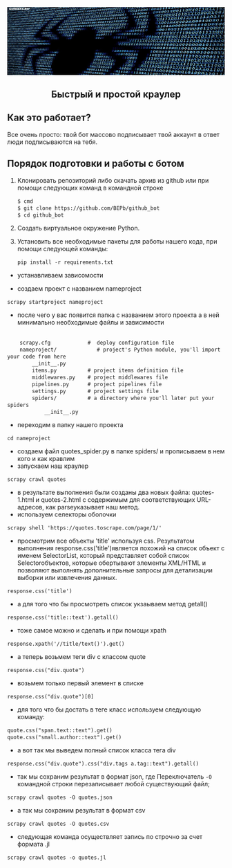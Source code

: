 <div align="center">


<img src="img/web_crawler_header.jpg" alt="Bot logo" width="800" height="156.5">

## Быстрый и простой краулер

</div>

## Как это работает?

Все очень просто: твой бот массово подписывает твой аккаунт в ответ люди подписываются на тебя.

## Порядок подготовки и работы с ботом

1. Клонировать репозиторий либо скачать архив из github или при помощи следующих команд в командной строке
   ```commandline
   $ cmd
   $ git clone https://github.com/BEPb/github_bot
   $ cd github_bot
   ```

2. Создать виртуальное окружение Python.
3. Установить все необходимые пакеты для работы нашего кода, при помощи следующей команды:

    ```
    pip install -r requirements.txt
    ```


* устанавливаем зависомости

* создаем проект с названием nameproject
```commandline
scrapy startproject nameproject
```

* после чего у вас появится папка с названием этого проекта а в ней минимально необходимые файлы и зависимости
```commandline

    scrapy.cfg            #  deploy configuration file
    nameproject/             # project's Python module, you'll import your code from here
        __init__.py
        items.py          # project items definition file
        middlewares.py    # project middlewares file
        pipelines.py      # project pipelines file
        settings.py       # project settings file
        spiders/          # a directory where you'll later put your spiders
            __init__.py
```
* переходим в папку нашего проекта
```commandline
cd nameproject
```

* создаем файл quotes_spider.py в папке spiders/ и прописываем в нем кого и как кравлим
* запускаем наш краулер
```commandline
scrapy crawl quotes
```
* в результате выполнения были созданы два новых файла: quotes-1.html и quotes-2.html с содержимым для 
  соответствующих URL-адресов, как parseуказывает наш метод. 
* используем селекторы оболочки 
```commandline
scrapy shell 'https://quotes.toscrape.com/page/1/'
```
* просмотрим все объекты 'title' используя css. Результатом выполнения response.css('title')является похожий на 
  список объект с именем SelectorList, который представляет собой список Selectorобъектов, которые обертывают 
  элементы XML/HTML и позволяют выполнять дополнительные запросы для детализации выборки или извлечения данных.  
```commandline
response.css('title')
```
* а для того что бы просмотреть список укзаываем метод getall()
```commandline
response.css('title::text').getall()
```
* тоже самое можно и сделать и при помощи xpath
```commandline
response.xpath('//title/text()').get()
```
* а теперь возьмем теги div с классом quote 
```commandline
response.css("div.quote")
```

* возьмем только первый элемент в списке
```commandline
response.css("div.quote")[0]
```

* для того что бы достать в теге класс используем следующую команду:
```commandline
quote.css("span.text::text").get()
quote.css("small.author::text").get()
```
* а вот так мы выведем полный список класса тега div
```commandline
response.css("div.quote").css("div.tags a.tag::text").getall()
```
* так мы сохраним результат в формат json, где Переключатель `-O` командной строки перезаписывает любой существующий 
  файл;
```commandline
scrapy crawl quotes -O quotes.json
```
* а так мы сохраним результат в формат csv
```commandline
scrapy crawl quotes -O quotes.csv
```
* следующая команда осуществляет запись по строчно за счет формата .jl
```commandline
scrapy crawl quotes -o quotes.jl
```
